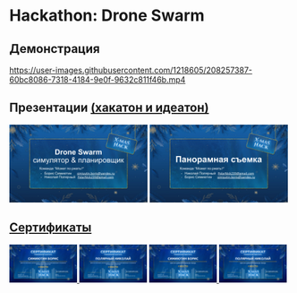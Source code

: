 # Hackathon: Drone Swarm

## Демонстрация

https://user-images.githubusercontent.com/1218605/208257387-60bc8086-7318-4184-9e0f-9632c811f46b.mp4

## Презентации <a href="https://xmas-hack.ru/">(хакатон и идеатон)</a>

<a href="https://www.polarnick.com/static/2022/12/drone_swarm_presentation.pdf"><img src="https://raw.githubusercontent.com/PolarNick239/HackathonDroneSwarm/master/.github/drones_swarm_presentation_preview.png" alt="Drone Swarm presentation" width="49%"/></a> <a href="https://www.polarnick.com/static/2022/12/panoramas_presentation.pdf"><img src="https://raw.githubusercontent.com/PolarNick239/HackathonDroneSwarm/master/.github/panoramas_presentation_preview.png" alt="Panorama presentation" width="49%"/>

## Сертификаты

<a href="https://www.polarnick.com/static/2022/12/simiyutin_xmashack_drones.pdf"><img src="https://raw.githubusercontent.com/PolarNick239/HackathonDroneSwarm/master/.github/simiyutin_xmashack_drones_preview.png" alt="Drone Swarm certificat Simiyutin" width="24%"/> <a href="https://www.polarnick.com/static/2022/12/poliarnyi_xmashack_drones.pdf"><img src="https://raw.githubusercontent.com/PolarNick239/HackathonDroneSwarm/master/.github/poliarnyi_xmashack_drones_preview.png" alt="Drone Swarm certificat Poliarnyi" width="24%"/></a> <a href="https://www.polarnick.com/static/2022/12/simiyutin_xmashack_panoramas.pdf"><img src="https://raw.githubusercontent.com/PolarNick239/HackathonDroneSwarm/master/.github/simiyutin_xmashack_panoramas_preview.png" alt="Panoramas certificat Simiyutin" width="24%"/> <a href="https://www.polarnick.com/static/2022/12/poliarnyi_xmashack_panoramas.pdf"><img src="https://raw.githubusercontent.com/PolarNick239/HackathonDroneSwarm/master/.github/poliarnyi_xmashack_panoramas_preview.png" alt="Panoramas certificat Poliarnyi" width="24%"/></a>
